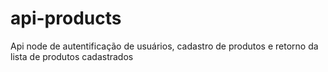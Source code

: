 # api-products
Api node de autentificação de usuários, cadastro de produtos e retorno da lista de produtos cadastrados
